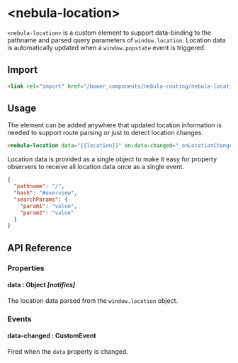 # \<nebula-location\>

`<nebula-location>` is a custom element to support data-binding to the pathname and parsed query parameters of `window.location`. Location data is automatically updated when a `window.popstate` event is triggered.

## Import

```html
<link rel="import" href="/bower_components/nebula-routing/nebula-location.html">
```

## Usage

The element can be added anywhere that updated location information is needed to support route parsing or just to detect location changes.

```html
<nebula-location data="{{location}}" on-data-changed="_onLocationChanged"></nebula-location>
```

Location data is provided as a single object to make it easy for property observers to receive all location data once as a single event.

```json
{
  "pathname": "/",
  "hash": "#overview",
  "searchParams": {
    "param1": "value",
    "param2": "value"
  }
}
```

## API Reference

### Properties

#### data : Object *[notifies]*

The location data parsed from the `window.location` object.

### Events

#### data-changed : CustomEvent

Fired when the `data` property is changed.
